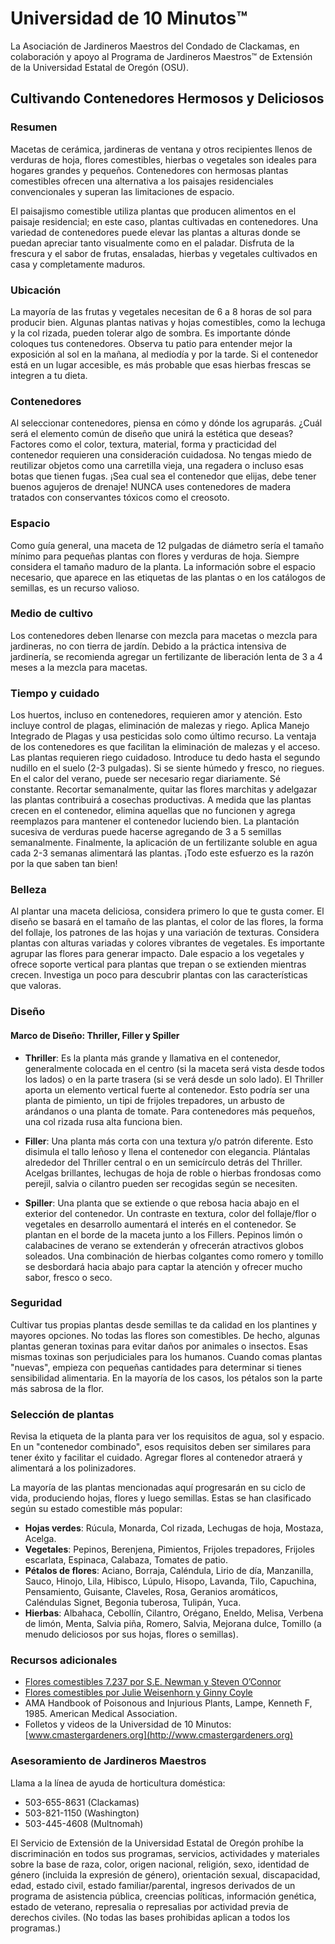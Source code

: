 # Universidad de 10 Minutos™

La Asociación de Jardineros Maestros del Condado de Clackamas, en colaboración y apoyo al Programa de Jardineros Maestros™ de Extensión de la Universidad Estatal de Oregón (OSU).

## Cultivando Contenedores Hermosos y Deliciosos

### Resumen
Macetas de cerámica, jardineras de ventana y otros recipientes llenos de verduras de hoja, flores comestibles, hierbas o vegetales son ideales para hogares grandes y pequeños. Contenedores con hermosas plantas comestibles ofrecen una alternativa a los paisajes residenciales convencionales y superan las limitaciones de espacio.  

El paisajismo comestible utiliza plantas que producen alimentos en el paisaje residencial; en este caso, plantas cultivadas en contenedores. Una variedad de contenedores puede elevar las plantas a alturas donde se puedan apreciar tanto visualmente como en el paladar. Disfruta de la frescura y el sabor de frutas, ensaladas, hierbas y vegetales cultivados en casa y completamente maduros.

### Ubicación
La mayoría de las frutas y vegetales necesitan de 6 a 8 horas de sol para producir bien. Algunas plantas nativas y hojas comestibles, como la lechuga y la col rizada, pueden tolerar algo de sombra. Es importante dónde coloques tus contenedores. Observa tu patio para entender mejor la exposición al sol en la mañana, al mediodía y por la tarde. Si el contenedor está en un lugar accesible, es más probable que esas hierbas frescas se integren a tu dieta.

### Contenedores
Al seleccionar contenedores, piensa en cómo y dónde los agruparás. ¿Cuál será el elemento común de diseño que unirá la estética que deseas? Factores como el color, textura, material, forma y practicidad del contenedor requieren una consideración cuidadosa. No tengas miedo de reutilizar objetos como una carretilla vieja, una regadera o incluso esas botas que tienen fugas. ¡Sea cual sea el contenedor que elijas, debe tener buenos agujeros de drenaje! NUNCA uses contenedores de madera tratados con conservantes tóxicos como el creosoto.

### Espacio
Como guía general, una maceta de 12 pulgadas de diámetro sería el tamaño mínimo para pequeñas plantas con flores y verduras de hoja. Siempre considera el tamaño maduro de la planta. La información sobre el espacio necesario, que aparece en las etiquetas de las plantas o en los catálogos de semillas, es un recurso valioso.

### Medio de cultivo
Los contenedores deben llenarse con mezcla para macetas o mezcla para jardineras, no con tierra de jardín. Debido a la práctica intensiva de jardinería, se recomienda agregar un fertilizante de liberación lenta de 3 a 4 meses a la mezcla para macetas.

### Tiempo y cuidado
Los huertos, incluso en contenedores, requieren amor y atención. Esto incluye control de plagas, eliminación de malezas y riego. Aplica Manejo Integrado de Plagas y usa pesticidas solo como último recurso. La ventaja de los contenedores es que facilitan la eliminación de malezas y el acceso. Las plantas requieren riego cuidadoso. Introduce tu dedo hasta el segundo nudillo en el suelo (2-3 pulgadas). Si se siente húmedo y fresco, no riegues. En el calor del verano, puede ser necesario regar diariamente. Sé constante. Recortar semanalmente, quitar las flores marchitas y adelgazar las plantas contribuirá a cosechas productivas. A medida que las plantas crecen en el contenedor, elimina aquellas que no funcionen y agrega reemplazos para mantener el contenedor luciendo bien. La plantación sucesiva de verduras puede hacerse agregando de 3 a 5 semillas semanalmente. Finalmente, la aplicación de un fertilizante soluble en agua cada 2-3 semanas alimentará las plantas. ¡Todo este esfuerzo es la razón por la que saben tan bien!

### Belleza
Al plantar una maceta deliciosa, considera primero lo que te gusta comer. El diseño se basará en el tamaño de las plantas, el color de las flores, la forma del follaje, los patrones de las hojas y una variación de texturas. Considera plantas con alturas variadas y colores vibrantes de vegetales. Es importante agrupar las flores para generar impacto. Dale espacio a los vegetales y ofrece soporte vertical para plantas que trepan o se extienden mientras crecen. Investiga un poco para descubrir plantas con las características que valoras.

### Diseño
#### Marco de Diseño: Thriller, Filler y Spiller

- **Thriller**: Es la planta más grande y llamativa en el contenedor, generalmente colocada en el centro (si la maceta será vista desde todos los lados) o en la parte trasera (si se verá desde un solo lado). El Thriller aporta un elemento vertical fuerte al contenedor. Esto podría ser una planta de pimiento, un tipi de frijoles trepadores, un arbusto de arándanos o una planta de tomate. Para contenedores más pequeños, una col rizada rusa alta funciona bien.

- **Filler**: Una planta más corta con una textura y/o patrón diferente. Esto disimula el tallo leñoso y llena el contenedor con elegancia. Plántalas alrededor del Thriller central o en un semicírculo detrás del Thriller. Acelgas brillantes, lechugas de hoja de roble o hierbas frondosas como perejil, salvia o cilantro pueden ser recogidas según se necesiten.

- **Spiller**: Una planta que se extiende o que rebosa hacia abajo en el exterior del contenedor. Un contraste en textura, color del follaje/flor o vegetales en desarrollo aumentará el interés en el contenedor. Se plantan en el borde de la maceta junto a los Fillers. Pepinos limón o calabacines de verano se extenderán y ofrecerán atractivos globos soleados. Una combinación de hierbas colgantes como romero y tomillo se desbordará hacia abajo para captar la atención y ofrecer mucho sabor, fresco o seco.

### Seguridad
Cultivar tus propias plantas desde semillas te da calidad en los plantines y mayores opciones. No todas las flores son comestibles. De hecho, algunas plantas generan toxinas para evitar daños por animales o insectos. Esas mismas toxinas son perjudiciales para los humanos. Cuando comas plantas "nuevas", empieza con pequeñas cantidades para determinar si tienes sensibilidad alimentaria. En la mayoría de los casos, los pétalos son la parte más sabrosa de la flor.

### Selección de plantas
Revisa la etiqueta de la planta para ver los requisitos de agua, sol y espacio. En un "contenedor combinado", esos requisitos deben ser similares para tener éxito y facilitar el cuidado. Agregar flores al contenedor atraerá y alimentará a los polinizadores.

La mayoría de las plantas mencionadas aquí progresarán en su ciclo de vida, produciendo hojas, flores y luego semillas. Estas se han clasificado según su estado comestible más popular:

- **Hojas verdes**: Rúcula, Monarda, Col rizada, Lechugas de hoja, Mostaza, Acelga.
- **Vegetales**: Pepinos, Berenjena, Pimientos, Frijoles trepadores, Frijoles escarlata, Espinaca, Calabaza, Tomates de patio.
- **Pétalos de flores**: Aciano, Borraja, Caléndula, Lirio de día, Manzanilla, Sauco, Hinojo, Lila, Hibisco, Lúpulo, Hisopo, Lavanda, Tilo, Capuchina, Pensamiento, Guisante, Claveles, Rosa, Geranios aromáticos, Caléndulas Signet, Begonia tuberosa, Tulipán, Yuca.
- **Hierbas**: Albahaca, Cebollín, Cilantro, Orégano, Eneldo, Melisa, Verbena de limón, Menta, Salvia piña, Romero, Salvia, Mejorana dulce, Tomillo (a menudo deliciosos por sus hojas, flores o semillas).

### Recursos adicionales
- [Flores comestibles 7.237 por S.E. Newman y Steven O’Connor](https://extension.colostate.edu/topic-areas/yard-garden/edible-flowers-7-237/)
- [Flores comestibles por Julie Weisenhorn y Ginny Coyle](https://extension.umn.edu/flowers/edible-flowers)
- AMA Handbook of Poisonous and Injurious Plants, Lampe, Kenneth F, 1985. American Medical Association.
- Folletos y videos de la Universidad de 10 Minutos: [www.cmastergardeners.org](http://www.cmastergardeners.org)

### Asesoramiento de Jardineros Maestros
Llama a la línea de ayuda de horticultura doméstica:
- 503-655-8631 (Clackamas)
- 503-821-1150 (Washington)
- 503-445-4608 (Multnomah)

El Servicio de Extensión de la Universidad Estatal de Oregón prohíbe la discriminación en todos sus programas, servicios, actividades y materiales sobre la base de raza, color, origen nacional, religión, sexo, identidad de género (incluida la expresión de género), orientación sexual, discapacidad, edad, estado civil, estado familiar/parental, ingresos derivados de un programa de asistencia pública, creencias políticas, información genética, estado de veterano, represalia o represalias por actividad previa de derechos civiles. (No todas las bases prohibidas aplican a todos los programas.)